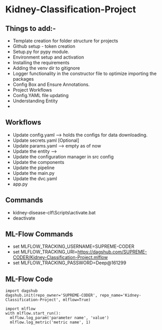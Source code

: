 # Kidney-Classification-Project


## Things to add:-
* Template creation for folder structure for projects
* Github setup - token creation
* Setup.py for pypy module.
* Environment setup and activation
* Installing the requirements
* Adding the venv dir to gitignore
* Logger functionality in the constructor file to optimize importing the packages
* Config Box and Ensure Annotations.
* Project Workflows
* Config.YAML file updating
* Understanding Entity
* 


## Workflows
* Update config.yaml    --> holds the configs for data downloading.
* Update secrets.yaml [Optional]
* Update params.yaml    --> empty as of now
* Update the entity     --> 
* Update the configuration manager in src config
* Update the components
* Update the pipeline
* Update the main.py
* Update the dvc.yaml
* app.py

## Commands
* kidney-disease-clf\Scripts\activate.bat
* deactivate

## ML-Flow Commands
* set MLFLOW_TRACKING_USERNAME=SUPREME-CODER
* set MLFLOW_TRACKING_URI=https://dagshub.com/SUPREME-CODER/Kidney-Classification-Project.mlflow
* set MLFLOW_TRACKING_PASSWORD=Deep@161299

## ML-Flow Code
```
import dagshub
dagshub.init(repo_owner='SUPREME-CODER', repo_name='Kidney-Classification-Project', mlflow=True)

import mlflow
with mlflow.start_run():
  mlflow.log_param('parameter name', 'value')
  mlflow.log_metric('metric name', 1)
```